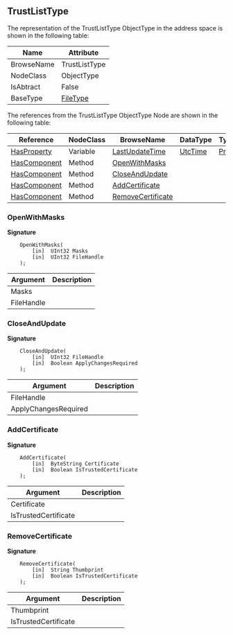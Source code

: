 <!-- objecttype -->
## TrustListType

The representation of the TrustListType ObjectType in the address space is shown in the following table:  

|Name|Attribute|
|---|---|
|BrowseName|TrustListType|
|NodeClass|ObjectType|
|IsAbtract|False|
|BaseType|[FileType](../../../Part5/ObjectTypes/FileType/readme.md)|

The references from the TrustListType ObjectType Node are shown in the following table:  

|Reference|NodeClass|BrowseName|DataType|TypeDefinition|ModellingRule|
|---|---|---|---|---|---|
|[HasProperty](../../../Part3/ReferenceTypes/HasProperty/readme.md)|Variable|[LastUpdateTime](#LastUpdateTime)|[UtcTime](../../../Part3/DataTypes/UtcTime/readme.md)|[PropertyType](../../Part5/VariableTypes/PropertyType/readme.md)|[Mandatory](../../Objects/Mandatory/readme.md)|
|[HasComponent](../../../Part3/ReferenceTypes/HasComponent/readme.md)|Method|[OpenWithMasks](#OpenWithMasks)|||[Mandatory](../../Objects/Mandatory/readme.md)|
|[HasComponent](../../../Part3/ReferenceTypes/HasComponent/readme.md)|Method|[CloseAndUpdate](#CloseAndUpdate)|||[Optional](../../Objects/Optional/readme.md)|
|[HasComponent](../../../Part3/ReferenceTypes/HasComponent/readme.md)|Method|[AddCertificate](#AddCertificate)|||[Optional](../../Objects/Optional/readme.md)|
|[HasComponent](../../../Part3/ReferenceTypes/HasComponent/readme.md)|Method|[RemoveCertificate](#RemoveCertificate)|||[Optional](../../Objects/Optional/readme.md)|

### <a name="OpenWithMasks"></a>OpenWithMasks

**Signature**
```
    OpenWithMasks(
        [in]  UInt32 Masks
        [in]  UInt32 FileHandle
    );
```

|Argument|Description|
|---|---|
|Masks||
|FileHandle||

### <a name="CloseAndUpdate"></a>CloseAndUpdate

**Signature**
```
    CloseAndUpdate(
        [in]  UInt32 FileHandle
        [in]  Boolean ApplyChangesRequired
    );
```

|Argument|Description|
|---|---|
|FileHandle||
|ApplyChangesRequired||

### <a name="AddCertificate"></a>AddCertificate

**Signature**
```
    AddCertificate(
        [in]  ByteString Certificate
        [in]  Boolean IsTrustedCertificate
    );
```

|Argument|Description|
|---|---|
|Certificate||
|IsTrustedCertificate||

### <a name="RemoveCertificate"></a>RemoveCertificate

**Signature**
```
    RemoveCertificate(
        [in]  String Thumbprint
        [in]  Boolean IsTrustedCertificate
    );
```

|Argument|Description|
|---|---|
|Thumbprint||
|IsTrustedCertificate||


